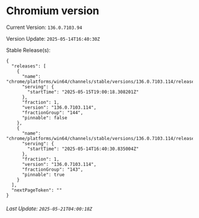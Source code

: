 # Chromium version

Current Version: `136.0.7103.94`

Version Update: `2025-05-14T16:40:30Z`

Stable Release(s):
```
{
  "releases": [
    {
      "name": "chrome/platforms/win64/channels/stable/versions/136.0.7103.114/releases/1747335618",
      "serving": {
        "startTime": "2025-05-15T19:00:18.308201Z"
      },
      "fraction": 1,
      "version": "136.0.7103.114",
      "fractionGroup": "144",
      "pinnable": false
    },
    {
      "name": "chrome/platforms/win64/channels/stable/versions/136.0.7103.114/releases/1747240830",
      "serving": {
        "startTime": "2025-05-14T16:40:30.835004Z"
      },
      "fraction": 1,
      "version": "136.0.7103.114",
      "fractionGroup": "143",
      "pinnable": true
    }
  ],
  "nextPageToken": ""
}
```

###### Last Update: `2025-05-21T04:00:18Z`
        